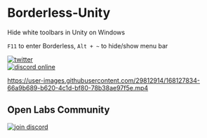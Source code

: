 # Borderless-Unity
Hide white toolbars in Unity on Windows

`F11` to enter Borderless, `Alt + ~` to hide/show menu bar

[![twitter](https://img.shields.io/twitter/follow/_neonage?style=social)](https://twitter.com/_neonage)\
[![discord online](https://img.shields.io/discord/830405926078644254?label=Open%20Labs&logo=discord&style=social)](https://discord.gg/NrX5TCJ4aq)

https://user-images.githubusercontent.com/29812914/168127834-66a9b689-b620-4c1d-bf80-78b38ae97f5e.mp4

## Open Labs Community
[![join discord](https://user-images.githubusercontent.com/29812914/121816656-0cb93080-cca7-11eb-954a-344cfd31f530.png)](https://discord.gg/NrX5TCJ4aq)
